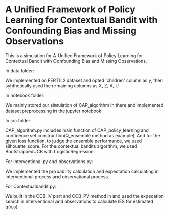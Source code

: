 # A Unified Framework of Policy Learning for Contextual Bandit with Confounding Bias and Missing Observations

This is a simulation for A Unified Framework of Policy Learning for Contextual Bandit with Confounding Bias and Missing Observations.

In data folder: 

We implemented on FERTIL2 dataset and opted 'children' column as y, then syhthetically used the remaining columns as X, Z, A, U

In notebook folder:

We mainly stored our simulation of CAP_algorithm in there and implemented dataset preprocessing in the jupyter notebook

In src folder: 

CAP_algorithm.py includes main function of CAP_policy_learning and confidence set construction(Q_ensemble method as example). And for the given loss function, to judge the ensemble performance, we used silhouette_score. For the contextual bandits algorithm, we used BootstrappedUCB with LogisticRegression.

For Interventional.py and observations.py:

We implemented the probability calculation and expectation calculating in interventional process and observational process. 

For Contextualbandit.py:

We built in the CCB_IV part and CCB_PV method in and used the expecation search in Interventional and observations to calculate IES for estimated g(x,a)

